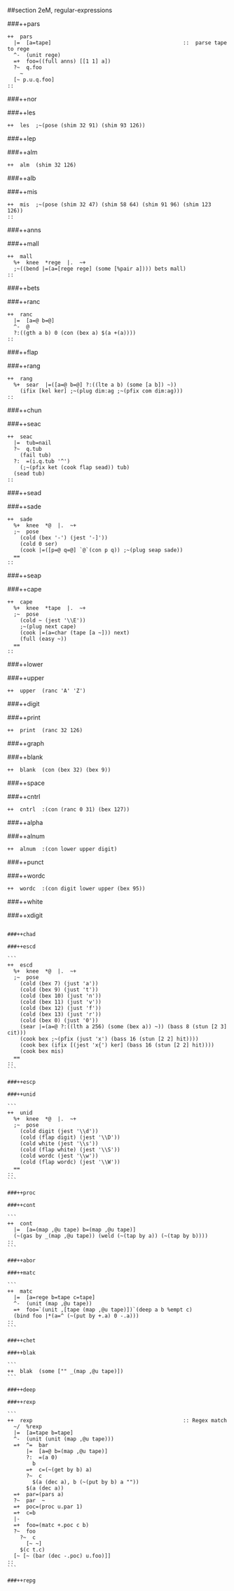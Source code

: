##section 2eM, regular-expressions      

###++pars

```
++  pars
  |=  [a=tape]                                          ::  parse tape to rege
  ^-  (unit rege)
  =+  foo=((full anns) [[1 1] a])
  ?~  q.foo
    ~
  [~ p.u.q.foo]
::
```

###++nor

###++les  

```
++  les  ;~(pose (shim 32 91) (shim 93 126))
```
###++lep  

###++alm  

```
++  alm  (shim 32 126)
```

###++alb  

###++mis  

```
++  mis  ;~(pose (shim 32 47) (shim 58 64) (shim 91 96) (shim 123 126))
::
```

###++anns 

###++mall

```
++  mall
  %+  knee  *rege  |.  ~+
  ;~((bend |=(a=[rege rege] (some [%pair a]))) bets mall)
::
```

###++bets

###++ranc

```
++  ranc
  |=  [a=@ b=@]
  ^-  @
  ?:((gth a b) 0 (con (bex a) $(a +(a))))
::
```

###++flap 

###++rang

```
++  rang
  %+  sear  |=([a=@ b=@] ?:((lte a b) (some [a b]) ~))
    (ifix [kel ker] ;~(plug dim:ag ;~(pfix com dim:ag)))
::
```

###++chun

###++seac

```
++  seac
  |=  tub=nail
  ?~  q.tub
    (fail tub)
  ?:  =(i.q.tub '^')
    (;~(pfix ket (cook flap sead)) tub)
  (sead tub)
::
```

###++sead

###++sade

```
++  sade
  %+  knee  *@  |.  ~+
  ;~  pose
    (cold (bex '-') (jest '-]'))
    (cold 0 ser)
    (cook |=([p=@ q=@] `@`(con p q)) ;~(plug seap sade))
  ==
::
```

###++seap

###++cape

```
++  cape
  %+  knee  *tape  |.  ~+
  ;~  pose
    (cold ~ (jest '\\E'))
    ;~(plug next cape)
    (cook |=(a=char (tape [a ~])) next)
    (full (easy ~))
  ==
::
```

###++lower

###++upper

```
++  upper  (ranc 'A' 'Z')
```

###++digit

###++print

```
++  print  (ranc 32 126)
```

###++graph

###++blank

```
++  blank  (con (bex 32) (bex 9))
```

###++space

###++cntrl

```
++  cntrl  :(con (ranc 0 31) (bex 127))
```

###++alpha

###++alnum

```
++  alnum  :(con lower upper digit)
```

###++punct

###++wordc

```
++  wordc  :(con digit lower upper (bex 95))
```

###++white

###++xdigit

``````

###++chad

###++escd

```
++  escd
  %+  knee  *@  |.  ~+
  ;~  pose
    (cold (bex 7) (just 'a'))
    (cold (bex 9) (just 't'))
    (cold (bex 10) (just 'n'))
    (cold (bex 11) (just 'v'))
    (cold (bex 12) (just 'f'))
    (cold (bex 13) (just 'r'))
    (cold (bex 0) (just '0'))
    (sear |=(a=@ ?:((lth a 256) (some (bex a)) ~)) (bass 8 (stun [2 3] cit)))
    (cook bex ;~(pfix (just 'x') (bass 16 (stun [2 2] hit))))
    (cook bex (ifix [(jest 'x{') ker] (bass 16 (stun [2 2] hit))))
    (cook bex mis)
  ==
::
```

###++escp

###++unid

```
++  unid
  %+  knee  *@  |.  ~+
  ;~  pose
    (cold digit (jest '\\d'))
    (cold (flap digit) (jest '\\D'))
    (cold white (jest '\\s'))
    (cold (flap white) (jest '\\S'))
    (cold wordc (jest '\\w'))
    (cold (flap wordc) (jest '\\W'))
  ==
::
```

###++proc 

###++cont

```
++  cont
  |=  [a=(map ,@u tape) b=(map ,@u tape)]
  (~(gas by _(map ,@u tape)) (weld (~(tap by a)) (~(tap by b))))
::
```

###++abor

###++matc

```
++  matc
  |=  [a=rege b=tape c=tape]
  ^-  (unit (map ,@u tape))
  =+  foo=`(unit ,[tape (map ,@u tape)])`(deep a b %empt c)
  (bind foo |*(a=^ (~(put by +.a) 0 -.a)))
::
```

###++chet

###++blak 

```
++  blak  (some ["" _(map ,@u tape)])
```

###++deep

###++rexp

```
++  rexp                                                :: Regex match
  ~/  %rexp
  |=  [a=tape b=tape]
  ^-  (unit (unit (map ,@u tape)))
  =+  ^=  bar
      |=  [a=@ b=(map ,@u tape)]
      ?:  =(a 0)
        b
      =+  c=(~(get by b) a)
      ?~  c
        $(a (dec a), b (~(put by b) a ""))
      $(a (dec a))
  =+  par=(pars a)
  ?~  par  ~
  =+  poc=(proc u.par 1)
  =+  c=b
  |-
  =+  foo=(matc +.poc c b)
  ?~  foo
    ?~  c
      [~ ~]
    $(c t.c)
  [~ [~ (bar (dec -.poc) u.foo)]]
::
```
 
###++repg 


